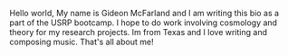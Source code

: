 Hello world, My name is Gideon McFarland and I am writing this bio as a part of the USRP bootcamp. I hope to do work involving cosmology and theory for my research projects. Im from Texas and I love writing and composing music. That's all about me!
